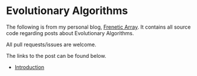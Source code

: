 # Evolutionary Algorithms
The following is from my personal blog, [Frenetic Array](https://freneticarray.com). It contains all source code regarding posts about Evolutionary Algorithms.

All pull requests/issues are welcome.

The links to the post can be found below.

- [Introduction](https://freneticarray.com/an-evolutionary-approach-to-problem-solving/)
